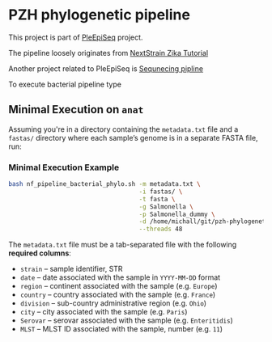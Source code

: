 PZH phylogenetic pipeline
=========================

This project is part of [PleEpiSeq](https://www.pzh.gov.pl/projekty-i-programy/plepiseq/) project.

The pipeline loosely originates from [NextStrain Zika Tutorial](https://github.com/nextstrain/zika-tutorial)

Another project related to PleEpiSeq is [Sequnecing pipline](https://github.com/mkadlof/pzh_pipeline_viral)

To execute bacterial pipeline type

## Minimal Execution on `anat`

Assuming you're in a directory containing the `metadata.txt` file and a `fastas/` directory where each sample’s genome is in a separate FASTA file, run:

### Minimal Execution Example

```bash
bash nf_pipeline_bacterial_phylo.sh -m metadata.txt \
                                    -i fastas/ \
                                    -t fasta \
                                    -g Salmonella \
                                    -p Salmonella_dummy \
                                    -d /home/michall/git/pzh-phylogenetic-pipeline/ \
                                    --threads 48
```

The `metadata.txt` file must be a tab-separated file with the following **required columns**:

- `strain` – sample identifier, STR
- `date` – date associated with the sample in `YYYY-MM-DD` format  
- `region` – continent associated with the sample (e.g. `Europe`)  
- `country` – country associated with the sample (e.g. `France`)  
- `division` – sub-country administrative region (e.g. `Ohio`)  
- `city` – city associated with the sample (e.g. `Paris`)  
- `Serovar` – serovar associated with the sample (e.g. `Enteritidis`)  
- `MLST` – MLST ID associated with the sample, number (e.g. `11`)
